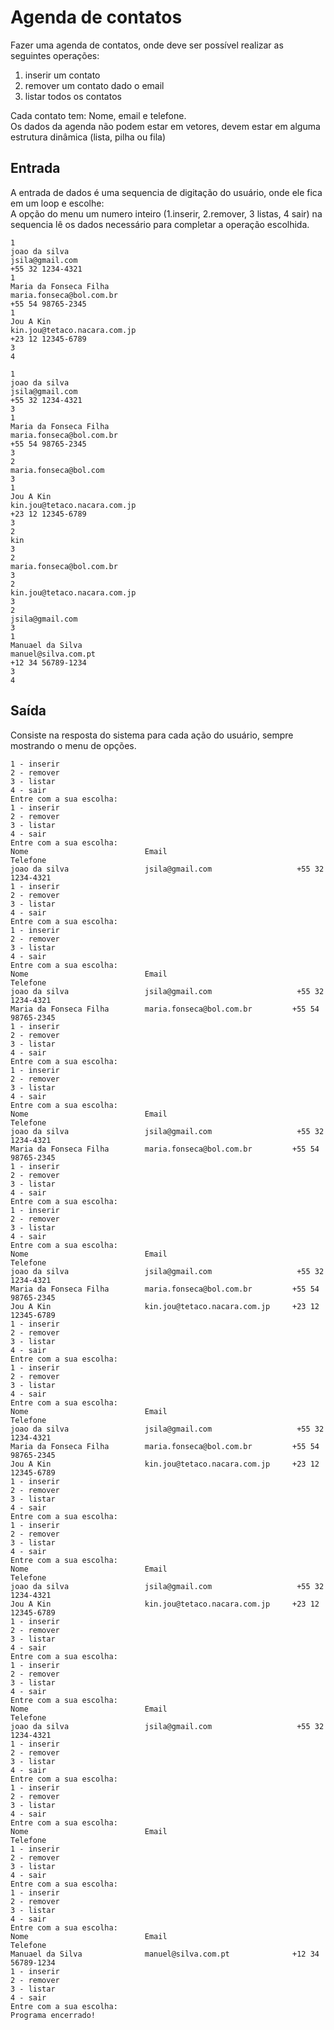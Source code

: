 # Agenda de contatos

Fazer uma agenda de contatos, onde deve ser possível realizar as seguintes operações:

1. inserir um contato
2. remover um contato dado o email
3. listar todos os contatos

Cada contato tem: Nome, email e telefone.  
Os dados da agenda não podem estar em vetores, devem estar em alguma estrutura dinâmica (lista, pilha ou fila)

## Entrada
A entrada de dados é uma sequencia de digitação do usuário, onde ele fica em um loop e escolhe:  
A opção do menu um numero inteiro (1.inserir, 2.remover, 3 listas, 4 sair) na sequencia lê os dados necessário para completar a operação escolhida.
~~~
1
joao da silva
jsila@gmail.com
+55 32 1234-4321
1
Maria da Fonseca Filha
maria.fonseca@bol.com.br
+55 54 98765-2345
1
Jou A Kin
kin.jou@tetaco.nacara.com.jp
+23 12 12345-6789
3
4

1
joao da silva
jsila@gmail.com
+55 32 1234-4321
3
1
Maria da Fonseca Filha
maria.fonseca@bol.com.br
+55 54 98765-2345
3
2
maria.fonseca@bol.com
3
1
Jou A Kin
kin.jou@tetaco.nacara.com.jp
+23 12 12345-6789
3
2
kin
3
2
maria.fonseca@bol.com.br
3
2
kin.jou@tetaco.nacara.com.jp
3
2
jsila@gmail.com
3
1
Manuael da Silva
manuel@silva.com.pt
+12 34 56789-1234
3
4
~~~

## Saída

Consiste na resposta do sistema para cada ação do usuário, sempre mostrando o menu de opções.
~~~
1 - inserir
2 - remover
3 - listar
4 - sair
Entre com a sua escolha:
1 - inserir
2 - remover
3 - listar
4 - sair
Entre com a sua escolha:
Nome                          Email                                     Telefone
joao da silva                 jsila@gmail.com                   +55 32 1234-4321
1 - inserir
2 - remover
3 - listar
4 - sair
Entre com a sua escolha:
1 - inserir
2 - remover
3 - listar
4 - sair
Entre com a sua escolha:
Nome                          Email                                     Telefone
joao da silva                 jsila@gmail.com                   +55 32 1234-4321
Maria da Fonseca Filha        maria.fonseca@bol.com.br         +55 54 98765-2345
1 - inserir
2 - remover
3 - listar
4 - sair
Entre com a sua escolha:
1 - inserir
2 - remover
3 - listar
4 - sair
Entre com a sua escolha:
Nome                          Email                                     Telefone
joao da silva                 jsila@gmail.com                   +55 32 1234-4321
Maria da Fonseca Filha        maria.fonseca@bol.com.br         +55 54 98765-2345
1 - inserir
2 - remover
3 - listar
4 - sair
Entre com a sua escolha:
1 - inserir
2 - remover
3 - listar
4 - sair
Entre com a sua escolha:
Nome                          Email                                     Telefone
joao da silva                 jsila@gmail.com                   +55 32 1234-4321
Maria da Fonseca Filha        maria.fonseca@bol.com.br         +55 54 98765-2345
Jou A Kin                     kin.jou@tetaco.nacara.com.jp     +23 12 12345-6789
1 - inserir
2 - remover
3 - listar
4 - sair
Entre com a sua escolha:
1 - inserir
2 - remover
3 - listar
4 - sair
Entre com a sua escolha:
Nome                          Email                                     Telefone
joao da silva                 jsila@gmail.com                   +55 32 1234-4321
Maria da Fonseca Filha        maria.fonseca@bol.com.br         +55 54 98765-2345
Jou A Kin                     kin.jou@tetaco.nacara.com.jp     +23 12 12345-6789
1 - inserir
2 - remover
3 - listar
4 - sair
Entre com a sua escolha:
1 - inserir
2 - remover
3 - listar
4 - sair
Entre com a sua escolha:
Nome                          Email                                     Telefone
joao da silva                 jsila@gmail.com                   +55 32 1234-4321
Jou A Kin                     kin.jou@tetaco.nacara.com.jp     +23 12 12345-6789
1 - inserir
2 - remover
3 - listar
4 - sair
Entre com a sua escolha:
1 - inserir
2 - remover
3 - listar
4 - sair
Entre com a sua escolha:
Nome                          Email                                     Telefone
joao da silva                 jsila@gmail.com                   +55 32 1234-4321
1 - inserir
2 - remover
3 - listar
4 - sair
Entre com a sua escolha:
1 - inserir
2 - remover
3 - listar
4 - sair
Entre com a sua escolha:
Nome                          Email                                     Telefone
1 - inserir
2 - remover
3 - listar
4 - sair
Entre com a sua escolha:
1 - inserir
2 - remover
3 - listar
4 - sair
Entre com a sua escolha:
Nome                          Email                                     Telefone
Manuael da Silva              manuel@silva.com.pt              +12 34 56789-1234
1 - inserir
2 - remover
3 - listar
4 - sair
Entre com a sua escolha:
Programa encerrado!
~~~


